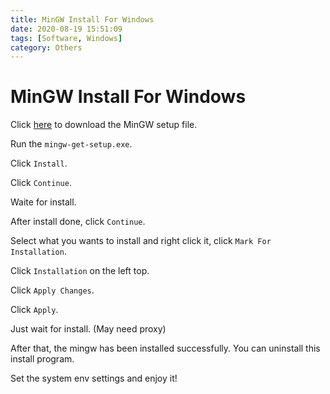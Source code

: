 ```yaml
---
title: MinGW Install For Windows
date: 2020-08-19 15:51:09
tags: [Software, Windows]
category: Others
---
```


# MinGW Install For Windows

Click [here](https://osdn.net/projects/mingw/downloads/68260/mingw-get-setup.exe/) to download the MinGW setup file.

Run the `mingw-get-setup.exe`.

Click `Install`.

Click `Continue`.

Waite for install.

After install done, click `Continue`.

Select what you wants to install and right click it, click `Mark For Installation`.

Click `Installation` on the left top.

Click `Apply Changes`.

Click `Apply`.

Just wait for install. (May need proxy)

After that, the mingw has been installed successfully. You can uninstall this install program.

Set the system env settings and enjoy it!
